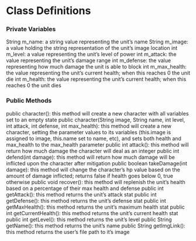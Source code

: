 # Class Definitions

### Private Variables
String m_name: a string value representing the unit’s name
String m_image: a value holding the string representation of the unit’s image location
int m_level: a value representing the unit’s level of power
int m_attack: the value representing the unit’s damage range
int m_defense: the value representing how much damage the unit is able to block
int m_max_health: the value representing the unit’s current health; when this reaches 0 the unit die
int m_health: the value representing the unit’s current health; when this reaches 0 the unit dies

### Public Methods
public character(): this method will create a new character with all variables set to an empty state
public character(String image, String name, int level, int attack, int defense, int max_health): this method will create a new character, setting the 
parameter values to its variables (this.image is assigned to image, this.name set to name, etc), and sets both health and max_health to the max_health parameter
public int attack(): this method will return how much damage the character will deal as an integer
public int defend(int damage): this method will return how much damage will be inflicted upon the character after mitigation
public boolean takeDamage(int damage): this method will change the character’s hp value based on the amount of damage inflicted; returns false if health goes below 0, true otherwise
public void recover(): this method will replenish the unit’s health based on a percentage of their max health and defense
public int getAttack(): this method returns the unit’s attack stat
public int getDefense(): this method returns the unit’s defense stat
public int getMaxHealth(): this method returns the unit’s maximum health stat
public int getCurrentHealth(): this method returns the unit’s current health stat
public int getLevel(): this method returns the unit’s level
public String getName(): this method returns the unit’s name
public String getImgLink(): this method returns the user’s file path to it’s image
